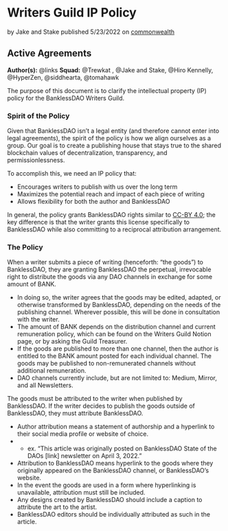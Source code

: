 # Writers Guild IP Policy
by Jake and Stake
published 5/23/2022 on [commonwealth](https://commonwealth.im/banklessdao-writers-guild/discussion/5013-writers-guild-ip-policy)

## Active Agreements
**Author(s):** @links
**Squad:** @Trewkat , @Jake and Stake, @Hiro Kennelly, @HyperZen,
@siddhearta, @tomahawk  
  
The purpose of this document is to clarify the intellectual property (IP)
policy for the BanklessDAO Writers Guild. 
  
### Spirit of the Policy
Given that BanklessDAO isn’t a legal entity (and therefore cannot enter into
legal agreements), the spirit of the policy is how we align ourselves as a
group. Our goal is to create a publishing house that stays true to the shared
blockchain values of decentralization, transparency, and permissionlessness.
  
To accomplish this, we need an IP policy that:
- Encourages writers to publish with us over the long term
- Maximizes the potential reach and impact of each piece of writing
- Allows flexibility for both the author and BanklessDAO
  
In general, the policy grants BanklessDAO rights similar to [CC-BY 4.0](https://creativecommons.org/licenses/by/4.0/);
the key difference is that the writer grants this license specifically to
BanklessDAO while also committing to a reciprocal attribution arrangement.
  
### The Policy
When a writer submits a piece of writing (henceforth: “the goods”) to
BanklessDAO, they are granting BanklessDAO the perpetual, irrevocable right
to distribute the goods via any DAO channels in exchange for some amount of
BANK.
- In doing so, the writer agrees that the goods may be edited, adapted, or
otherwise transformed by BanklessDAO, depending on the needs of the
publishing channel. Wherever possible, this will be done in consultation with
the writer.
- The amount of BANK depends on the distribution channel and current
remuneration policy, which can be found on the Writers Guild Notion page, or
by asking the Guild Treasurer.
- If the goods are published to more than one channel, then the author is
entitled to the BANK amount posted for each individual channel.
The goods may be published to non-remunerated channels without additional
remuneration.
- DAO channels currently include, but are not limited to: Medium, Mirror, and
all Newsletters.  
  
The goods must be attributed to the writer when published by BanklessDAO. If
the writer decides to publish the goods outside of BanklessDAO, they must
attribute BanklessDAO. 
- Author attribution means a statement of authorship and a hyperlink to their
social media profile or website of choice.
- - ex. “This article was originally posted on BanklessDAO State of the DAOs
[link] newsletter on April 3, 2022.”
- Attribution to BanklessDAO means hyperlink to the goods where they
originally appeared on the BanklessDAO channel, or BanklessDAO’s website.
- In the event the goods are used in a form where hyperlinking is unavailable,
attribution must still be included.
- Any designs created by BanklessDAO should include a caption to attribute the
art to the artist.
- BanklessDAO editors should be individually attributed as such in the
article.